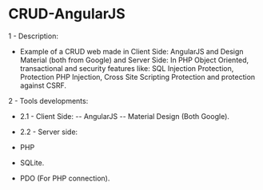# CRUD-AngularJS

1 - Description:

- Example of a CRUD web made in Client Side: AngularJS and Design Material (both from Google) and Server Side: In PHP Object Oriented, 
transactional and security features like: SQL Injection Protection, Protection PHP Injection, Cross Site Scripting Protection and protection against CSRF. 

2 - Tools developments: 

- 2.1 - Client Side: 
-- AngularJS 
-- Material Design (Both Google). 

- 2.2 - Server side: 
- PHP
- SQLite. 
- PDO (For PHP connection).
